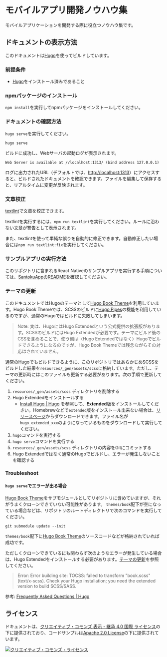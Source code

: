 # モバイルアプリ開発ノウハウ集

モバイルアプリケーションを開発する際に役立つノウハウ集です。

## ドキュメントの表示方法

このドキュメントは[Hugo](https://gohugo.io/)を使ってビルドしています。

### 前提条件

- [Hugo](https://gohugo.io/)をインストール済みであること

### npmパッケージのインストール

`npm install`を実行してnpmパッケージをインストールしてください。

### ドキュメントの確認方法

`hugo serve`を実行してください。

```
hugo serve
```

ビルドに成功し、Webサーバの起動ログが表示されます。

```
Web Server is available at //localhost:1313/ (bind address 127.0.0.1)
```

ログに出力されたURL（デフォルトでは、[http://localhost:1313](http://localhost:1313)）にアクセスすると、ビルドされたドキュメントを確認できます。ファイルを編集して保存すると、リアルタイムに変更が反映されます。

### 文章校正

[textlint](https://github.com/textlint/textlint)で文章を校正できます。

textlintを実行するには、`npm run textlint`を実行してください。ルールに沿わない文章が警告として表示されます。

また、textlintを使って単純な誤りを自動的に修正できます。自動修正したい場合には`npm run textlint:fix`を実行してください。

### サンプルアプリの実行方法

このリポジトリに含まれるReact Nativeのサンプルアプリを実行する手順については、[SantokuAppのREADME](santoku-app/README.md)を確認してください。

### テーマの更新

このドキュメントではHugoのテーマとして[Hugo Book Theme](https://github.com/alex-shpak/hugo-book)を利用しています。Hugo Book Themeでは、SCSSのビルドに[Hugo Pipes](https://gohugo.io/hugo-pipes/scss-sass/)の機能を利用しているのですが、通常のHugoではビルドに失敗してしまいます。

> Note: 実は、HugoにはHugo Extendedという公式提供の拡張版があります。SCSSのビルドにはHugo Extendedが必要です。テーマにビルド後のCSSを含めることで、使う側は（Hugo Extendedではなく）Hugoでビルドできるようになるのですが、Hugo Book Themeでは残念ながらその対応はされていません。

通常のHugoでもビルドできるように、このリポジトリではあらかじめSCSSをビルドした結果を`resources/_gen/assets/scss`に格納しています。ただし、テーマの更新時にはこのファイルも更新する必要があります。次の手順で更新してください。

1. `resources/_gen/assets/scss` ディレクトリを削除する
2. Hugo Extendedをインストールする
   - [Install Hugo | Hugo](https://gohugo.io/getting-started/installing/) を参照して、**Extended**版をインストールしてください。Homebrewなどで`extended`版をインストール出来ない場合は、[リリースページ](https://github.com/gohugoio/hugo/releases)からダウンロードできます。ファイル名が`hugo_extended_xxx`のようになっているものをダウンロードして実行してください。
3. `hugo`コマンドを実行する
4. `hugo serve`コマンドを実行する
5. `resources/_gen/assets/scss` ディレクトリの内容をGitにコミットする
6. Hugo Extendedではなく通常のHugoでビルドし、エラーが発生しないことを確認する

### Troubleshoot

#### `hugo serve`でエラーが出る場合

[Hugo Book Theme](https://github.com/alex-shpak/hugo-book)をサブモジュールとしてリポジトリに含めていますが、それがうまくクローンできていない可能性があります。
`themes/book`配下が空になっている場合などは、リポジトリのルートディレクトリで次のコマンドを実行してください。

```
git submodule update --init
```

`themes/book`配下に[Hugo Book Theme](https://github.com/alex-shpak/hugo-book)のソースコードなどが格納されていれば成功です。

ただしくクローンできているにも関わらず次のようなエラーが発生している場合は、Hugo Extendedをインストールする必要があります。[テーマの更新](#テーマの更新)を参照してください。

> Error: Error building site: TOCSS: failed to transform "book.scss" (text/x-scss). Check your Hugo installation; you need the extended version to build SCSS/SASS.

参考: [Frequently Asked Questions | Hugo](https://gohugo.io/troubleshooting/faq/#i-get-tocss--this-feature-is-not-available-in-your-current-hugo-version)

<!-- textlint-disable -->

## ライセンス

ドキュメントは、<a rel="license" href="http://creativecommons.org/licenses/by-sa/4.0/">クリエイティブ・コモンズ 表示 - 継承 4.0 国際 ライセンス</a>の下に提供されており、コードサンプルは<a rel="license" href="https://www.apache.org/licenses/LICENSE-2.0">Apache 2.0 License</a>の下に提供されています。

<a rel="license" href="http://creativecommons.org/licenses/by-sa/4.0/">
  <img alt="クリエイティブ・コモンズ・ライセンス" style="border-width:0" src="https://i.creativecommons.org/l/by-sa/4.0/88x31.png" /> </a>

<!-- textlint-enable -->
